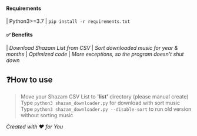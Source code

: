 #### Requirements
| Python3>=3.7
| ``pip install -r requirements.txt``

#### ✅ Benefits
| *Download Shazam List from CSV*
| *Sort downloaded music for year & months*
| *Optimized code*
| *More exceptions, so the program doesn't shut down*

## ❓How to use
> Move your Shazam CSV List to **'list'** directory (please manual create)
> Type `python3 shazam_downloader.py` for download with sort music
> Type `python3 shazam_downloader.py --disable-sort` to run old version without sorting music

*Created with ❤️ for You*